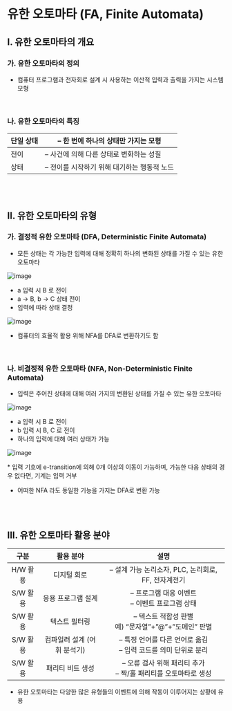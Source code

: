 # 유한 오토마타 (FA, Finite Automata)

## I. 유한 오토마타의 개요

### 가. 유한 오토마타의 정의

-   컴퓨터 프로그램과 전자회로 설계 시 사용하는 이산적 입력과 출력을 가지는 시스템 모형

<br/>

### 나. 유한 오토마타의 특징

| 단일 상태 | – 한 번에 하나의 상태만 가지는 모형         |
| --------- | ------------------------------------------- |
| 전이      | – 사건에 의해 다른 상태로 변화하는 성질     |
| 상태      | – 전이를 시작하기 위해 대기하는 행동적 노드 |

<br/>

<br/>

## II. 유한 오토마타의 유형

### 가. 결정적 유한 오토마타 (DFA, Deterministic Finite Automata)

-   모든 상태는 각 가능한 입력에 대해 정확히 하나의 변화된 상태를 가질 수 있는 유한 오토마타

![image](https://user-images.githubusercontent.com/41619898/94929593-432b9280-0500-11eb-816d-0a7c8df1ca67.png)

-   a 입력 시 B 로 전이
-   a → B, b → C 상태 전이
-   입력에 따라 상태 결정

![image](https://user-images.githubusercontent.com/41619898/94929685-635b5180-0500-11eb-94b6-eb36ed7dd4a3.png)

-   컴퓨터의 효율적 활용 위해 NFA를 DFA로 변환하기도 함

<br/>

### 나. 비결정적 유한 오토마타 (NFA, Non-Deterministic Finite Automata)

-   입력은 주어진 상태에 대해 여러 가지의 변환된 상태를 가질 수 있는 유한 오토마타

![image](https://user-images.githubusercontent.com/41619898/94930129-f1cfd300-0500-11eb-857f-d79827c44473.png)

-   a 입력 시 B 로 전이
-   b 입력 시 B, C 로 전이
-   하나의 입력에 대해 여러 상태가 가능

![image](https://user-images.githubusercontent.com/41619898/94930171-02804900-0501-11eb-9520-5c073e298041.png)

\* 입력 기호에 e-transition에 의해 0개 이상의 이동이 가능하며, 가능한 다음 상태의 경우 없다면, 기계는 입력 거부

-   어떠한 NFA 라도 동일한 기능을 가지는 DFA로 변환 가능

<br/>

<br/>

## III. 유한 오토마타 활용 분야

|   구분   |          활용 분야          |                               설명                                |
| :------: | :-------------------------: | :---------------------------------------------------------------: |
| H/W 활용 |         디지털 회로         |        – 설계 가능 논리소자, PLC, 논리회로, FF, 전자계전기        |
| S/W 활용 |     응용 프로그램 설계      |         – 프로그램 대응 이벤트<br/>– 이벤트 프로그램 상태         |
| S/W 활용 |        텍스트 필터링        |      – 텍스트 적합성 판별<br/>예) “문자열”+”@”+”도메인” 판별      |
| S/W 활용 | 컴파일러 설계 (어휘 분석기) | – 특정 언어를 다른 언어로 옮김<br/>– 입력 코드를 의미 단위로 분리 |
| S/W 활용 |      패리티 비트 생성       | – 오류 검사 위해 패리티 추가<br/>– 짝/홀 패리티를 오토마타로 생성 |

-   유한 오토마타는 다양한 많은 유형들의 이벤트에 의해 작동이 이루어지는 상황에 유용
